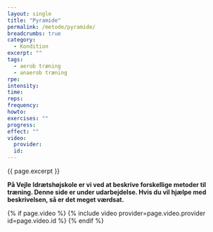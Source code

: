 ```yaml
---
layout: single
title: "Pyramide"
permalink: /metode/pyramide/
breadcrumbs: true
category:
  - Kondition
excerpt: ""
tags:
  - aerob træning
  - anaerob træning
rpe:
intensity:
time:
reps:
frequency:
howto:
exercises: ""
progress:
effect: ""
video:
  provider:
  id:
---
```


{{ page.excerpt }}

**På Vejle Idrætshøjskole er vi ved at beskrive forskellige metoder til træning. Denne side er under udarbejdelse. Hvis du vil hjælpe med beskrivelsen, så er det meget værdsat.**

{% if page.video %}
  {% include video provider=page.video.provider id=page.video.id %}
{% endif %}
